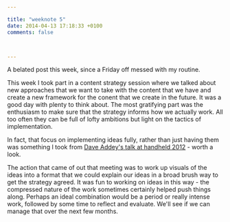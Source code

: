 ```yaml
---

title: "weeknote 5"
date: 2014-04-13 17:18:33 +0100
comments: false



---
```


A belated post this week, since a Friday off messed with my routine.

This week I took part in a content strategy session where we talked about new approaches that we want to take with the content that we have and create a new framework for the conent that we create in the future. It was a good day with plenty to think about. The most gratifying part was the enthusiasm to make sure that the strategy informs how we actually work. All too often they can be full of lofty ambitions but light on the tactics of implementation.

In fact, that focus on implementing ideas fully, rather than just having them was something I took from [Dave Addey's talk at handheld 2012](http://www.besquare.me/session/so-you-have-an-app-idea/) - worth a look.

The action that came of out that meeting was to work up visuals of the ideas into a format that we could explain our ideas in a broad brush way to get the strategy agreed. It was fun to working on ideas in this way - the compressed nature of the work sometimes certainly helped push things along. Perhaps an ideal combination would be a period or really intense work, followed by some time to reflect and evaluate. We'll see if we can manage that over the next few months.
